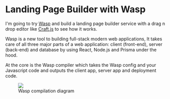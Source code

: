 # Landing Page Builder with Wasp

I'm going to try [Wasp](https://github.com/wasp-lang/wasp) and build a landing page builder service with a drag n drop editor like [Craft.js](https://github.com/prevwong/craft.js) to see how it works.

Wasp is a new tool to building full-stack modern web applications, It takes care of all three major parts of a web application: client (front-end), server (back-end) and database by using React, Node.js and Prisma under the hood.

At the core is the Wasp compiler which takes the Wasp config and your Javascript code and outputs the client app, server app and deployment code.

<figure>
  <img src="https://user-images.githubusercontent.com/1536647/231472285-126679e5-ecce-4cbb-8579-eb3cd9ba95bf.png"/>
  <figcaption>Wasp compilation diagram</figcaption>
</figure>
